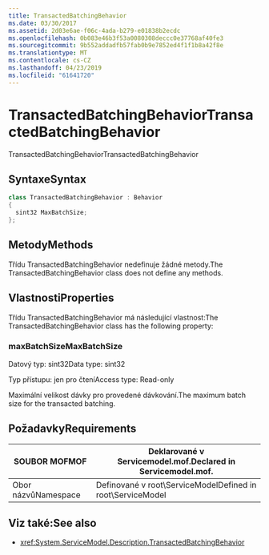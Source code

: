 ```yaml
---
title: TransactedBatchingBehavior
ms.date: 03/30/2017
ms.assetid: 2d03e6ae-f06c-4ada-b279-e01838b2ecdc
ms.openlocfilehash: 0b083e46b3f53a0080308deccc0e37768af40fe3
ms.sourcegitcommit: 9b552addadfb57fab0b9e7852ed4f1f1b8a42f8e
ms.translationtype: MT
ms.contentlocale: cs-CZ
ms.lasthandoff: 04/23/2019
ms.locfileid: "61641720"
---
```

# <a name="transactedbatchingbehavior"></a><span data-ttu-id="7c3e0-102">TransactedBatchingBehavior</span><span class="sxs-lookup"><span data-stu-id="7c3e0-102">TransactedBatchingBehavior</span></span>
<span data-ttu-id="7c3e0-103">TransactedBatchingBehavior</span><span class="sxs-lookup"><span data-stu-id="7c3e0-103">TransactedBatchingBehavior</span></span>  
  
## <a name="syntax"></a><span data-ttu-id="7c3e0-104">Syntaxe</span><span class="sxs-lookup"><span data-stu-id="7c3e0-104">Syntax</span></span>  
  
```csharp
class TransactedBatchingBehavior : Behavior  
{  
  sint32 MaxBatchSize;  
};  
```  
  
## <a name="methods"></a><span data-ttu-id="7c3e0-105">Metody</span><span class="sxs-lookup"><span data-stu-id="7c3e0-105">Methods</span></span>  
 <span data-ttu-id="7c3e0-106">Třídu TransactedBatchingBehavior nedefinuje žádné metody.</span><span class="sxs-lookup"><span data-stu-id="7c3e0-106">The TransactedBatchingBehavior class does not define any methods.</span></span>  
  
## <a name="properties"></a><span data-ttu-id="7c3e0-107">Vlastnosti</span><span class="sxs-lookup"><span data-stu-id="7c3e0-107">Properties</span></span>  
 <span data-ttu-id="7c3e0-108">Třídu TransactedBatchingBehavior má následující vlastnost:</span><span class="sxs-lookup"><span data-stu-id="7c3e0-108">The TransactedBatchingBehavior class has the following property:</span></span>  
  
### <a name="maxbatchsize"></a><span data-ttu-id="7c3e0-109">maxBatchSize</span><span class="sxs-lookup"><span data-stu-id="7c3e0-109">MaxBatchSize</span></span>  
 <span data-ttu-id="7c3e0-110">Datový typ: sint32</span><span class="sxs-lookup"><span data-stu-id="7c3e0-110">Data type: sint32</span></span>  
  
 <span data-ttu-id="7c3e0-111">Typ přístupu: jen pro čtení</span><span class="sxs-lookup"><span data-stu-id="7c3e0-111">Access type: Read-only</span></span>  
  
 <span data-ttu-id="7c3e0-112">Maximální velikost dávky pro provedené dávkování.</span><span class="sxs-lookup"><span data-stu-id="7c3e0-112">The maximum batch size for the transacted batching.</span></span>  
  
## <a name="requirements"></a><span data-ttu-id="7c3e0-113">Požadavky</span><span class="sxs-lookup"><span data-stu-id="7c3e0-113">Requirements</span></span>  
  
|<span data-ttu-id="7c3e0-114">SOUBOR MOF</span><span class="sxs-lookup"><span data-stu-id="7c3e0-114">MOF</span></span>|<span data-ttu-id="7c3e0-115">Deklarované v Servicemodel.mof.</span><span class="sxs-lookup"><span data-stu-id="7c3e0-115">Declared in Servicemodel.mof.</span></span>|  
|---------|-----------------------------------|  
|<span data-ttu-id="7c3e0-116">Obor názvů</span><span class="sxs-lookup"><span data-stu-id="7c3e0-116">Namespace</span></span>|<span data-ttu-id="7c3e0-117">Definované v root\ServiceModel</span><span class="sxs-lookup"><span data-stu-id="7c3e0-117">Defined in root\ServiceModel</span></span>|  
  
## <a name="see-also"></a><span data-ttu-id="7c3e0-118">Viz také:</span><span class="sxs-lookup"><span data-stu-id="7c3e0-118">See also</span></span>

- <xref:System.ServiceModel.Description.TransactedBatchingBehavior>
